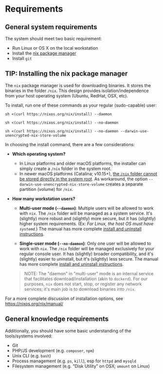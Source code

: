 # Requirements

## General system requirements

The system should meet two basic requirement:

* Run Linux or OS X on the local workstation
* Install the [nix package manager](https://nixos.org/nix/)
* Install `git`

## TIP: Installing the nix package manager

The `nix` package manager is used for downloading binaries.  It stores the
binaries in the folder `/nix`.  This design provides isolation/independence
from your host operating system (Ubuntu, RedHat, OSX, etc).

To install, run one of these commands as your regular (sudo-capable) user:

```
sh <(curl https://nixos.org/nix/install) --daemon

sh <(curl https://nixos.org/nix/install) --no-daemon

sh <(curl https://nixos.org/nix/install) --no-daemon --darwin-use-unencrypted-nix-store-volume
```

In choosing the install command, there are a few considerations:

* __Which operating system?__

    * In Linux platforms and older macOS platforms, the installer can simply create a `/nix` folder in the system root.
    * In newer macOS platforms (Catalina; v10.15+), [the `/nix` folder cannot be stored directly in the system root](https://github.com/NixOS/nix/issues/2925).
      As workaround, the option `--darwin-use-unencrypted-nix-store-volume` creates a separate partition (volume) for `/nix`.

* __How many workstation users?__

    * __Multi-user mode (`--daemon`)__: Multiple users will be allowed to work with `nix`.
      The `/nix` folder will be managed as a system service.
      It's (slightly) more robust and (slightly) more secure, but it has (slightly) higher system requirements.
      (Ex: *For Linux, the host OS must have `systemd`.*)
      The manual has more complete [install and uninstall instructions](https//nixos.org/nix/manual/#sect-multi-user-installation).

    * __Single-user mode (`--no-daemon`)__: Only one user will be allowed to work with `nix`.
      The `/nix` folder will be managed exclusively for your regular console user.
      It has (slightly) broader compatibility, and it's (slightly) easier to uninstall, but it's (slightly) less secure.
      The manual has more complete [install and uninstall instructions](https://nixos.org/nix/manual/#sect-single-user-installation).

    > NOTE: The "daemon" in "multi-user" mode is an internal service that facilitates download/installation (akin to
    > `dockerd`).  For our purposes, `nix` does not start, stop, or register any network services; it's main job is to
    > download binaries into `/nix`.

For a more complete discussion of installation options, see https://nixos.org/nix/manual/

## General knowledge requirements

Additionally, you should have some basic understanding of the tools/systems involved:

* Git
* PHP/JS development (e.g. `composer`, `npm`)
* Unix CLI (e.g. `bash`)
* Process management (e.g. `ps`, `kill`), esp for `httpd` and `mysqld`
* Filesystem management (e.g. "Disk Utility" on OSX; `umount` on Linux)
